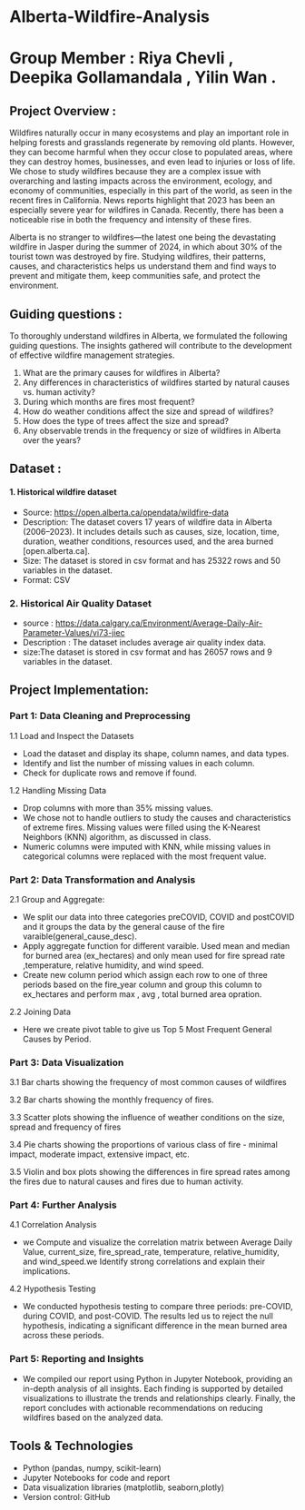 # Alberta-Wildfire-Analysis
# Group Member : Riya Chevli , Deepika Gollamandala , Yilin Wan . 
## Project Overview : 
Wildfires naturally occur in many ecosystems and play an important role in helping forests and grasslands regenerate by removing old plants. However, they can become harmful when they occur close to populated areas, where they can destroy homes, businesses, and even lead to injuries or loss of life. We chose to study wildfires because they are a complex issue with overarching and lasting impacts across the environment, ecology, and economy of communities, especially in this part of the world, as seen in the recent fires in California. News reports highlight that 2023 has been an especially severe year for wildfires in Canada. Recently, there has been a noticeable rise in both the frequency and intensity of these fires.

Alberta is no stranger to wildfires—the latest one being the devastating wildfire in Jasper during the summer of 2024, in which about 30% of the tourist town was destroyed by fire. Studying wildfires, their patterns, causes, and characteristics helps us understand them and find ways to prevent and mitigate them, keep communities safe, and protect the environment.

## Guiding questions : 
To thoroughly understand wildfires in Alberta, we formulated the following guiding questions. The insights gathered will contribute to the development of effective wildfire management strategies.
1. What are the primary causes for wildfires in Alberta?
2. Any differences in characteristics of wildfires started by natural causes vs. human activity?​
3. During which months are fires most frequent?
4. How do weather conditions affect the size and spread of wildfires?​
5. How does the type of trees affect the size and spread?
6. Any observable trends in the frequency or size of wildfires in Alberta over the years?

## Dataset : 
#### 1. Historical wildfire dataset
- Source: https://open.alberta.ca/opendata/wildfire-data
- Description: The dataset covers 17 years of wildfire data in Alberta (2006–2023). It includes details such as causes, size, location, time, duration, weather conditions, resources used, and the area burned [open.alberta.ca].
- Size: The dataset is stored in csv format and has 25322 rows and 50 variables in the dataset. 
- Format: CSV

### 2. Historical Air Quality Dataset
- source : https://data.calgary.ca/Environment/Average-Daily-Air-Parameter-Values/vi73-jiec
- Description : The dataset includes average air quality index data.
- size:The dataset is stored in csv format and has 26057 rows and 9 variables in the dataset.

## Project Implementation:
###  Part 1: Data Cleaning and Preprocessing  
  1.1  Load and Inspect the Datasets  
  - Load the dataset and display its shape, column names, and data types.
  - Identify and list the number of missing values in each column.
  - Check for duplicate rows and remove if found.
    
  1.2  Handling Missing Data  
  -  Drop columns with more than 35% missing values.
  -  We chose not to handle outliers to study the causes and characteristics of extreme fires. Missing values were filled using the K-Nearest Neighbors (KNN) algorithm, as discussed in class.
  -  Numeric columns were imputed with KNN, while missing values in categorical columns were replaced with the most frequent value.
  
### Part 2: Data Transformation and Analysis    
 2.1 Group and Aggregate:  
 - We split our data into three categories preCOVID, COVID and postCOVID and it groups the data by the general cause of the fire varaible(general_cause_desc).
 - Apply aggregate function for different varaible. Used mean and median for burned area (ex_hectares) and only mean used for fire spread rate ,temperature, relative humidity, and wind speed.
 - Create new column period which assign each row to one of three periods based on the fire_year column and group this column to ex_hectares and perform max , avg , total burned area opration.
 
 2.2 Joining Data  
 - Here we create pivot table to give us  Top 5 Most Frequent General Causes by Period.
 
### Part 3: Data Visualization
 3.1 Bar charts showing the frequency of most common causes of wildfires
 
 3.2 Bar charts showing the monthly frequency of fires.
 
 3.3 Scatter plots showing the influence of weather conditions on the size, spread and frequency of fires
 
 3.4 Pie charts showing the proportions of various class of fire - minimal impact, moderate impact, extensive impact, etc.
 
 3.5 Violin and box plots showing the differences in fire spread rates among the fires due to natural causes and fires due to human activity.
 
### Part 4: Further Analysis  
  4.1  Correlation Analysis   
  - we Compute and visualize the correlation matrix between Average Daily Value, current_size, fire_spread_rate, temperature, relative_humidity, and wind_speed.we Identify strong correlations and explain their implications.
    
  4.2  Hypothesis Testing  
  - We conducted hypothesis testing to compare three periods: pre-COVID, during COVID, and post-COVID. The results led us to reject the null hypothesis, indicating a significant difference in the mean burned area across these periods.
### Part 5: Reporting and Insights   
- We compiled our report using Python in Jupyter Notebook, providing an in-depth analysis of all insights. Each finding is supported by detailed visualizations to illustrate the trends and relationships clearly. Finally, the report concludes with actionable recommendations on reducing wildfires based on the analyzed data.

##  Tools & Technologies  
- Python (pandas, numpy, scikit-learn)
- Jupyter Notebooks for code and report
- Data visualization libraries (matplotlib, seaborn,plotly)
- Version control: GitHub
  
